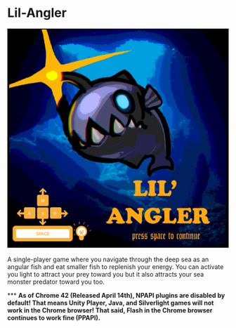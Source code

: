 # Lil-Angler

![alt tag](angler.PNG)

A single-player game where you navigate through the deep sea as an angular fish and eat smaller fish to replenish your energy. You can activate you light to attract your prey toward you but it also attracts your sea monster predator toward you too.

*** <b>As of Chrome 42 (Released April 14th), NPAPI plugins are disabled by default! That means Unity Player, Java, and Silverlight games will not work in the Chrome browser! That said, Flash in the Chrome browser continues to work fine (PPAPI).</b>
